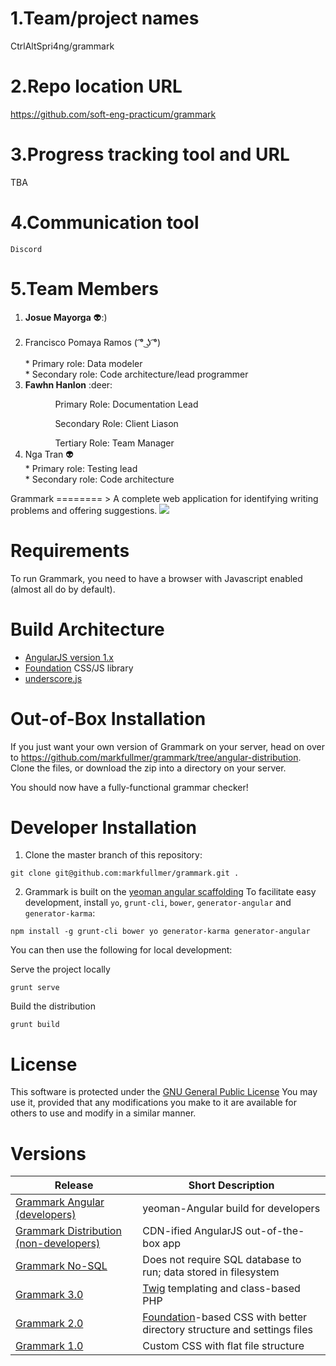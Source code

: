 # 1.Team/project names
  CtrlAltSpri4ng/grammark

# 2.Repo location URL
  https://github.com/soft-eng-practicum/grammark

# 3.Progress tracking tool and URL
  TBA
# 4.Communication tool
    Discord    
# 5.Team Members
<ol>
  <li> <b>Josue Mayorga</b> 👽:) </li> <br/>
  <li> Francisco Pomaya Ramos ( ͡° ͜ʖ ͡°) </li> <br/>
    * Primary role: Data modeler <br/>
    * Secondary role: Code architecture/lead programmer <br/>
<li>  <b>Fawhn Hanlon</b> :deer:</li>
<ul type="square">
    <ul>Primary Role: Documentation Lead</ul>
    <ul>Secondary Role: Client Liason </ul>
    <ul>Tertiary Role: Team Manager </ul>
</ul>
  <li> Nga Tran 👽 <br/> </li>
    * Primary role: Testing lead <br/>
    * Secondary role: Code architecture <br/>
</ol>
Grammark
========
> A complete web application for identifying writing problems and offering suggestions.
<img src="https://github.com/markfullmer/grammark/raw/master/app/images/screenshot.png" />

Requirements
============
To run Grammark, you need to have a browser with Javascript enabled (almost all do by default).

Build Architecture
============
- [AngularJS version 1.x](https://angularjs.org/)
- [Foundation](http://foundation.zurb.com/) CSS/JS library
- [underscore.js](http://underscorejs.org/)

Out-of-Box Installation
=======================
If you just want your own version of Grammark on your server, head on over to https://github.com/markfullmer/grammark/tree/angular-distribution.
Clone the files, or download the zip into a directory on your server.

You should now have a fully-functional grammar checker!

Developer Installation
======================
1. Clone the master branch of this repository:
```
git clone git@github.com:markfullmer/grammark.git .
```
2. Grammark is built on the [yeoman angular scaffolding](https://github.com/yeoman/generator-angular)
To facilitate easy development, install `yo`, `grunt-cli`, `bower`, `generator-angular` and `generator-karma`:
```
npm install -g grunt-cli bower yo generator-karma generator-angular
```
You can then use the following for local development:

Serve the project locally
```
grunt serve
```
Build the distribution
```
grunt build
```

License
=======
This software is protected under the [GNU General Public License](http://www.gnu.org/licenses/gpl.html)
You may use it, provided that any modifications you make to it are available for
others to use and modify in a similar manner.

Versions
========
Release       | Short Description
------------- | -------------
[Grammark Angular (developers)](https://github.com/markfullmer/grammark)  | yeoman-Angular build for developers
[Grammark Distribution (non-developers)](https://github.com/markfullmer/grammark/tree/angular-distribution)  | CDN-ified AngularJS out-of-the-box app
[Grammark No-SQL](https://github.com/markfullmer/grammark/tree/No-SQL)  | Does not require SQL database to run; data stored in filesystem
[Grammark 3.0](https://github.com/markfullmer/grammark/tree/Version-3)  | [Twig](http://twig.sensiolabs.org/) templating and class-based PHP
[Grammark 2.0](https://github.com/markfullmer/grammark/tree/Version-2)  | [Foundation](http://foundation.zurb.com/)-based CSS with better directory structure and settings files
[Grammark 1.0](https://github.com/markfullmer/grammark/tree/Version-1)  | Custom CSS with flat file structure
